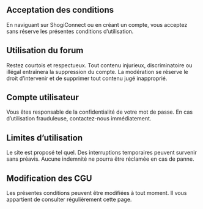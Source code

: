 
## Acceptation des conditions

En naviguant sur ShogiConnect ou en créant un compte, vous acceptez sans réserve les présentes conditions d’utilisation.

## Utilisation du forum

Restez courtois et respectueux.
Tout contenu injurieux, discriminatoire ou illégal entraînera la suppression du compte.
La modération se réserve le droit d’intervenir et de supprimer tout contenu jugé inapproprié.

## Compte utilisateur

Vous êtes responsable de la confidentialité de votre mot de passe. En cas d’utilisation frauduleuse, contactez-nous immédiatement.

## Limites d’utilisation

Le site est proposé tel quel. Des interruptions temporaires peuvent survenir sans préavis. Aucune indemnité ne pourra être réclamée en cas de panne.

## Modification des CGU

Les présentes conditions peuvent être modifiées à tout moment. Il vous appartient de consulter régulièrement cette page.
